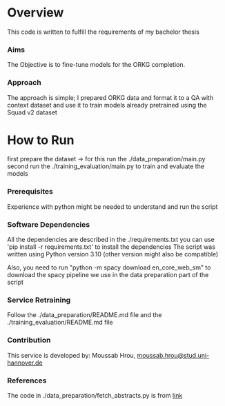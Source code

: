 # Overview

This code is written to fulfill the requirements of my bachelor thesis

### Aims

The Objective is to fine-tune models for the ORKG completion.

### Approach

The approach is simple; I prepared ORKG data and format it to a QA with context dataset
and use it to train models already pretrained using the Squad v2 dataset

# How to Run

first prepare the dataset -> for this run the ./data_preparation/main.py
second run the ./training_evaluation/main.py to train and evaluate the models

### Prerequisites

Experience with python might be needed to understand and run the script

### Software Dependencies

All the dependencies are described in the ./requirements.txt
you can use 'pip install -r requirements.txt' to install the dependencies
The script was written using Python version 3.10 (other version might also be compatible)

Also, you need to run "python -m spacy download en_core_web_sm" to download the spacy pipeline we use in the data
preparation part of the script

### Service Retraining

Follow the ./data_preparation/README.md file and the ./training_evaluation/README.md file

### Contribution

This service is developed by:
Moussab Hrou, moussab.hrou@stud.uni-hannover.de

### References

The code in ./data_preparation/fetch_abstracts.py is
from [link](https://gitlab.com/TIBHannover/orkg/orkg-bioassays-semantification/-/blob/master/services/metadata.py)